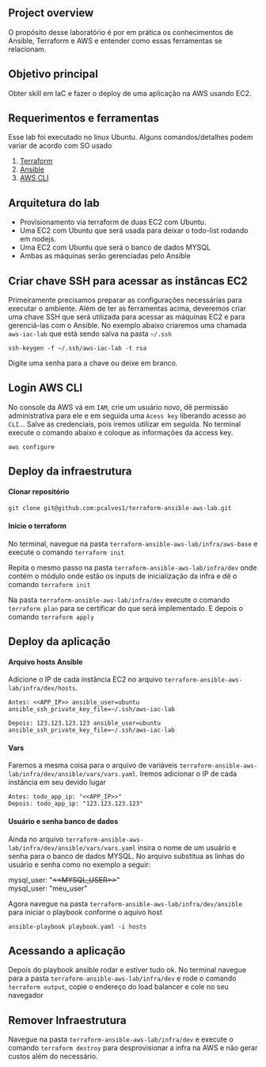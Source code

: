 ## Project overview
O propósito desse laboratório é por em prática os conhecimentos de Ansible, Terraform e AWS e entender como essas ferramentas se relacionam. 

## Objetivo principal
Obter skill em IaC e fazer o deploy de uma aplicação na AWS usando EC2.

## Requerimentos e ferramentas
Esse lab foi executado no linux Ubuntu. Alguns comandos/detalhes podem variar de acordo com SO usado
1. [Terraform](https://developer.hashicorp.com/terraform/install)
2. [Ansible](https://docs.ansible.com/ansible/latest/installation_guide/index.html)
3. [AWS CLI](https://docs.aws.amazon.com/cli/latest/userguide/getting-started-install.html)

## Arquitetura do lab
- Provisionamento via terraform de duas EC2 com Ubuntu.
- Uma EC2 com Ubuntu que será usada para deixar o todo-list rodando em nodejs.
- Uma EC2 com Ubuntu que será o banco de dados MYSQL
- Ambas as máquinas serão gerenciadas pelo Ansible


## Criar chave SSH para acessar as instâncas EC2
Primeiramente precisamos preparar as configurações necessárias para executar o ambiente. Além de ter as ferramentas acima, deveremos criar uma chave SSH que será utilizada para acessar as máquinas EC2 e para gerenciá-las com o Ansible. No exemplo abaixo criaremos uma chamada `aws-iac-lab` que está sendo salva na pasta `~/.ssh`

    ssh-keygen -f ~/.ssh/aws-iac-lab -t rsa

Digite uma senha para a chave ou deixe em branco. 



## Login AWS CLI
No console da AWS vá em `IAM`, crie um usuário novo, dê permissão administrativa para ele e em seguida uma `Acess key` liberando acesso ao `CLI`... Salve as credenciais, pois iremos utilizar em seguida. No terminal execute o comando abaixo e coloque as informações da access key.

    aws configure

## Deploy da infraestrutura
#### Clonar repositório

    git clone git@github.com:pcalves1/terraform-ansible-aws-lab.git

#### Inicie o terraform
No terminal, navegue na pasta `terraform-ansible-aws-lab/infra/aws-base` e execute o comando `terraform init`

Repita o mesmo passo na pasta `terraform-ansible-aws-lab/infra/dev` onde contém o módulo onde estão os inputs de inicialização da infra e dê o comando `terraform init`
    
Na pasta `terraform-ansible-aws-lab/infra/dev` execute o comando `terraform plan` para se certificar do que será implementado. E depois o comando `terraform apply`

## Deploy da aplicação


#### Arquivo hosts Ansible
Adicione o IP de cada instância EC2 no arquivo `terraform-ansible-aws-lab/infra/dev/hosts`.
````
Antes: <<APP_IP>> ansible_user=ubuntu ansible_ssh_private_key_file=~/.ssh/aws-iac-lab

Depois: 123.123.123.123 ansible_user=ubuntu ansible_ssh_private_key_file=~/.ssh/aws-iac-lab
````

#### Vars
Faremos a mesma coisa para o arquivo de variáveis `terraform-ansible-aws-lab/infra/dev/ansible/vars/vars.yaml`. Iremos adicionar o IP de cada instância em seu devido lugar

````
Antes: todo_app_ip: "<<APP_IP>>"
Depois: todo_app_ip: "123.123.123.123"
````

#### Usuário e senha banco de dados
Ainda no arquivo `terraform-ansible-aws-lab/infra/dev/ansible/vars/vars.yaml` insira o nome de um usuário e senha para o banco de dados MYSQL. No arquivo substitua as linhas do usuário e senha como no exemplo a seguir:

mysql_user: "~~<<MYSQL_USER>>~~" <br>
mysql_user: "meu_user"


Agora navegue na pasta `terraform-ansible-aws-lab/infra/dev/ansible` para iniciar o playbook conforme o aquivo host

    ansible-playbook playbook.yaml -i hosts


## Acessando a aplicação
Depois do playbook ansible rodar e estiver tudo ok. No terminal navegue para a pasta `terraform-ansible-aws-lab/infra/dev` e rode o comando `terraform output`, copie o endereço do load balancer e cole no seu navegador 

## Remover Infraestrutura
Navegue na pasta `terraform-ansible-aws-lab/infra/dev` e execute o comando `terraform destroy` para desprovisionar a infra na AWS e não gerar custos além do necessário.

